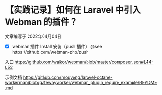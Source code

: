 # 【实践记录】如何在 Laravel 中引入 Webman 的插件？

文章编写于 2022年04月04日

- [x] webman 插件 Install 安装（push 插件） @see https://github.com/webman-php/push

入口
https://github.com/walkor/webman/blob/master/composer.json#L44-L52

示例文档
https://github.com/mouyong/laravel-octane-workerman/blob/gatewayworker/webman_plugin_require_example/README.md
